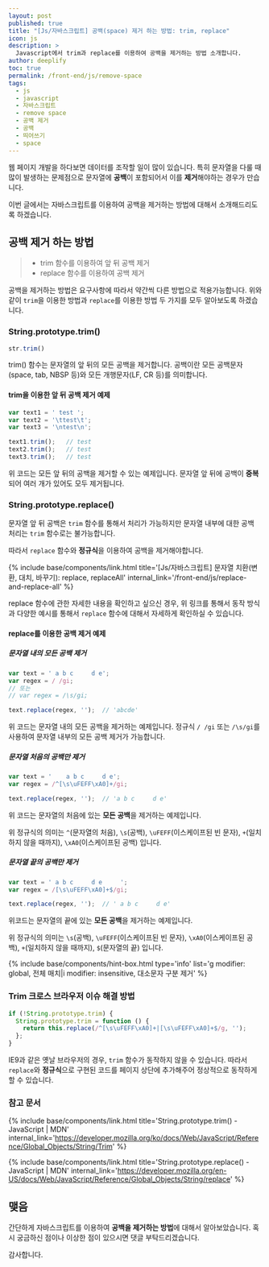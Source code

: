 ```yaml
---
layout: post
published: true
title: "[Js/자바스크립트] 공백(space) 제거 하는 방법: trim, replace"
icon: js
description: >
  Javascript에서 trim과 replace를 이용하여 공백을 제거하는 방법 소개합니다.
author: deeplify
toc: true
permalink: /front-end/js/remove-space
tags:
  - js
  - javascript
  - 자바스크립트
  - remove space
  - 공백 제거
  - 공백
  - 띄어쓰기
  - space
---
```


웹 페이지 개발을 하다보면 데이터를 조작할 일이 많이 있습니다. 특히 문자열을 다룰 때 많이 발생하는 문제점으로 문자열에 **공백**이 포함되어서 이를 **제거**해야하는 경우가 만습니다.

이번 글에서는 자바스크립트를 이용하여 공백을 제거하는 방법에 대해서 소개해드리도록 하겠습니다.

## 공백 제거 하는 방법

> - trim 함수를 이용하여 앞 뒤 공백 제거
> - replace 함수를 이용하여 공백 제거

공백을 제거하는 방법은 요구사항에 따라서 약간씩 다른 방법으로 적용가능합니다. 위와 같이 `trim`을 이용한 방법과 `replace`를 이용한 방법 두 가지를 모두 알아보도록 하겠습니다.

### String.prototype.trim()

```js
str.trim()
```

trim() 함수는 문자열의 앞 뒤의 모든 공백을 제거합니다. 공백이란 모든 공백문자(space, tab, NBSP 등)와 모든 개행문자(LF, CR 등)를 의미합니다.

#### trim을 이용한 앞 뒤 공백 제거 예제

```js
var text1 = ' test ';
var text2 = '\ttest\t';
var text3 = '\ntest\n';

text1.trim();   // test
text2.trim();   // test
text3.trim();   // test
```

위 코드는 모든 앞 뒤의 공백을 제거할 수 있는 예제입니다. 문자열 앞 뒤에 공백이 **중복**되어 여러 개가 있어도 모두 제거됩니다.

### String.prototype.replace()

문자열 앞 뒤 공백은 `trim` 함수를 통해서 처리가 가능하지만 문자열 내부에 대한 공백 처리는 `trim` 함수로는 불가능합니다.

따라서 `replace` 함수와 **정규식**을 이용하여 공백을 제거해야합니다.

{% include base/components/link.html title='[Js/자바스크립트] 문자열 치환(변환, 대치, 바꾸기): replace, replaceAll' internal_link='/front-end/js/replace-and-replace-all' %}

replace 함수에 관한 자세한 내용을 확인하고 싶으신 경우, 위 링크를 통해서 동작 방식과 다양한 예시를 통해서 `replace` 함수에 대해서 자세하게 확인하실 수 있습니다.

#### replace를 이용한 공백 제거 예제

##### 문자열 내의 모든 공백 제거

```js
var text = ' a b c     d e';
var regex = / /gi;
// 또는
// var regex = /\s/gi;

text.replace(regex, '');  // 'abcde'
```

위 코드는 문자열 내의 모든 공백을 제거하는 예제입니다. 정규식 `/ /gi` 또는 `/\s/gi`를 사용하여 문자열 내부의 모든 공백 제거가 가능합니다.

##### 문자열 처음의 공백만 제거

```js
var text = '    a b c     d e';
var regex = /^[\s\uFEFF\xA0]+/gi;

text.replace(regex, '');  // 'a b c     d e'
```

위 코드는 문자열의 처음에 있는 **모든 공백**을 제거하는 예제입니다.

위 정규식의 의미는 `^`(문자열의 처음), `\s`(공백), `\uFEFF`(이스케이프된 빈 문자), `+`(일치하지 않을 때까지), `\xA0`(이스케이프된 공백) 입니다.

##### 문자열 끝의 공백만 제거

```js
var text = ' a b c     d e     ';
var regex = /[\s\uFEFF\xA0]+$/gi;

text.replace(regex, '');  // ' a b c     d e'
```

위코드는 문자열의 끝에 있는 **모든 공백**을 제거하는 예제입니다.

위 정규식의 의미는 `\s`(공백), `\uFEFF`(이스케이프된 빈 문자), `\xA0`(이스케이프된 공백), `+`(일치하지 않을 때까지), `$`(문자열의 끝) 입니다.

{% include base/components/hint-box.html type='info' list='g modifier: global, 전체 매치|i modifier: insensitive, 대소문자 구분 제거' %}

### Trim 크로스 브라우저 이슈 해결 방법

```js
if (!String.prototype.trim) {
  String.prototype.trim = function () {
    return this.replace(/^[\s\uFEFF\xA0]+|[\s\uFEFF\xA0]+$/g, '');
  };
}
```

IE9과 같은 옛날 브라우저의 경우, `trim` 함수가 동작하지 않을 수 있습니다. 따라서 `replace`와 **정규식**으로 구현된 코드를 페이지 상단에 추가해주어 정상적으로 동작하게 할 수 있습니다.

### 참고 문서

{% include base/components/link.html title='String.prototype.trim() - JavaScript | MDN' internal_link='https://developer.mozilla.org/ko/docs/Web/JavaScript/Reference/Global_Objects/String/Trim' %}

{% include base/components/link.html title='String.prototype.replace() - JavaScript | MDN' internal_link='https://developer.mozilla.org/en-US/docs/Web/JavaScript/Reference/Global_Objects/String/replace' %}

## 맺음

간단하게 자바스크립트를 이용하여 **공백을 제거하는 방법**에 대해서 알아보았습니다. 혹시 궁금하신 점이나 이상한 점이 있으시면 댓글 부탁드리겠습니다.

감사합니다.
